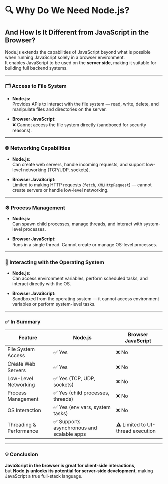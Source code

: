 # 🔍 Why Do We Need Node.js?  
## And How Is It Different from JavaScript in the Browser?

Node.js extends the capabilities of JavaScript beyond what is possible when running JavaScript solely in a browser environment.  
It enables JavaScript to be used on the **server side**, making it suitable for building full backend systems.

---

### 🗂️ Access to File System

- **Node.js:**  
  Provides APIs to interact with the file system — read, write, delete, and manipulate files and directories on the server.

- **Browser JavaScript:**  
  ❌ Cannot access the file system directly (sandboxed for security reasons).

---

### 🌐 Networking Capabilities

- **Node.js:**  
  Can create web servers, handle incoming requests, and support low-level networking (TCP/UDP, sockets).

- **Browser JavaScript:**  
  Limited to making HTTP requests (`fetch`, `XMLHttpRequest`) — cannot create servers or handle low-level networking.

---

### ⚙️ Process Management

- **Node.js:**  
  Can spawn child processes, manage threads, and interact with system-level processes.

- **Browser JavaScript:**  
  Runs in a single thread. Cannot create or manage OS-level processes.

---

### 🧩 Interacting with the Operating System

- **Node.js:**  
  Can access environment variables, perform scheduled tasks, and interact directly with the OS.

- **Browser JavaScript:**  
  Sandboxed from the operating system — it cannot access environment variables or perform system-level tasks.

---

### ✅ In Summary

| Feature                  | Node.js                              | Browser JavaScript                    |
|--------------------------|---------------------------------------|----------------------------------------|
| File System Access       | ✅ Yes                                 | ❌ No                                   |
| Create Web Servers       | ✅ Yes                                 | ❌ No                                   |
| Low-Level Networking     | ✅ Yes (TCP, UDP, sockets)             | ❌ No                                   |
| Process Management       | ✅ Yes (child processes, threads)      | ❌ No                                   |
| OS Interaction           | ✅ Yes (env vars, system tasks)        | ❌ No                                   |
| Threading & Performance  | ✅ Supports asynchronous and scalable apps | ⚠️ Limited to UI-thread execution   |

---

### 💡 Conclusion

**JavaScript in the browser is great for client-side interactions**,  
but **Node.js unlocks its potential for server-side development**, making JavaScript a true full-stack language.
